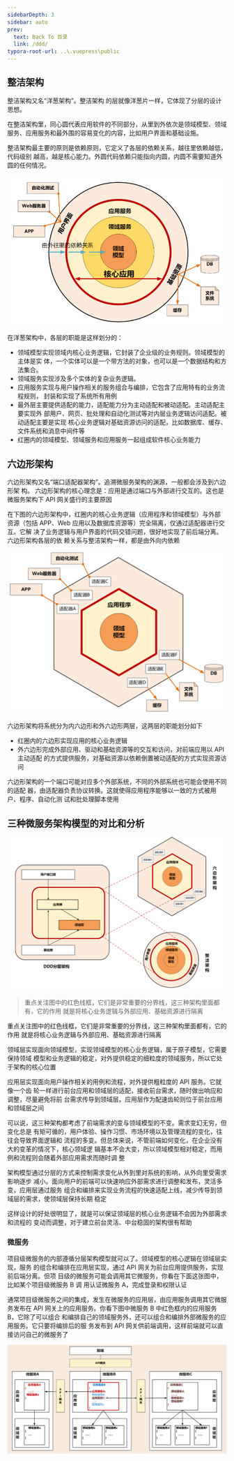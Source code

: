 ```yaml
---
sidebarDepth: 3
sidebar: auto
prev:
  text: Back To 目录
  link: /ddd/
typora-root-url: ..\.vuepress\public
---
```




## 整洁架构

整洁架构又名“洋葱架构”。整洁架构 的层就像洋葱片一样，它体现了分层的设计思想。

在整洁架构里，同心圆代表应用软件的不同部分，从里到外依次是领域模型、领域服务、应用服务和最外围的容易变化的内容，比如用户界面和基础设施。 

整洁架构最主要的原则是依赖原则，它定义了各层的依赖关系，越往里依赖越低，代码级别 越高，越是核心能力。外圆代码依赖只能指向内圆，内圆不需要知道外圆的任何情况。

![image-20230526201910500](/images/ddd/image-20230526201910500.png)

在洋葱架构中，各层的职能是这样划分的：

- 领域模型实现领域内核心业务逻辑，它封装了企业级的业务规则。领域模型的主体是实 体，一个实体可以是一个带方法的对象，也可以是一个数据结构和方法集合。
- 领域服务实现涉及多个实体的复杂业务逻辑。
- 应用服务实现与用户操作相关的服务组合与编排，它包含了应用特有的业务流程规则， 封装和实现了系统所有用例
- 最外层主要提供适配的能力，适配能力分为主动适配和被动适配。主动适配主要实现外 部用户、网页、批处理和自动化测试等对内层业务逻辑访问适配。被动适配主要是实现 核心业务逻辑对基础资源访问的适配，比如数据库、缓存、文件系统和消息中间件等
- 红圈内的领域模型、领域服务和应用服务一起组成软件核心业务能力





## 六边形架构

六边形架构又名“端口适配器架构”。追溯微服务架构的渊源，一般都会涉及到六边形架 构。 六边形架构的核心理念是：应用是通过端口与外部进行交互的。这也是微服务架构下 API 网关盛行的主要原因

在下图的六边形架构中，红圈内的核心业务逻辑（应用程序和领域模型）与外部 资源（包括 APP、Web 应用以及数据库资源等）完全隔离，仅通过适配器进行交互。它解 决了业务逻辑与用户界面的代码交错问题，很好地实现了前后端分离。六边形架构各层的依 赖关系与整洁架构一样，都是由外向内依赖

![image-20230526202526134](/images/ddd/image-20230526202526134.png)

六边形架构将系统分为内六边形和外六边形两层，这两层的职能划分如下

- 红圈内的六边形实现应用的核心业务逻辑
- 外六边形完成外部应用、驱动和基础资源等的交互和访问，对前端应用以 API 主动适配 的方式提供服务，对基础资源以依赖倒置被动适配的方式实现资源访问

六边形架构的一个端口可能对应多个外部系统，不同的外部系统也可能会使用不同的适配 器，由适配器负责协议转换。这就使得应用程序能够以一致的方式被用户、程序、自动化测 试和批处理脚本使用



## 三种微服务架构模型的对比和分析

![image-20230526202750285](/images/ddd/image-20230526202750285.png)

> 重点关注图中的红色线框，它们是非常重要的分界线，这三种架构里面都有，它的作用 就是将核心业务逻辑与外部应用、基础资源进行隔离

重点关注图中的红色线框，它们是非常重要的分界线，这三种架构里面都有，它的作用 就是将核心业务逻辑与外部应用、基础资源进行隔离

领域层实现面向领域模型，实现领域模型的核心业务逻辑，属于原子模型，它需要保持领域 模型和业务逻辑的稳定，对外提供稳定的细粒度的领域服务，所以它处于架构的核心位置

应用层实现面向用户操作相关的用例和流程，对外提供粗粒度的 API 服务。它就像一个齿 轮一样进行前台应用和领域层的适配，接收前台需求，随时做出响应和调整，尽量避免将前 台需求传导到领域层。应用层作为配速齿轮则位于前台应用和领域层之间

可以说，这三种架构都考虑了前端需求的变与领域模型的不变。需求变幻无穷，但变化总是 有矩可循的，用户体验、操作习惯、市场环境以及管理流程的变化，往往会导致界面逻辑和 流程的多变。但总体来说，不管前端如何变化，在企业没有大的变革的情况下，核心领域逻 辑基本不会大变，所以领域模型相对稳定，而用例和流程则会随着外部应用需求而随时调 整

架构模型通过分层的方式来控制需求变化从外到里对系统的影响，从外向里受需求影响逐步 减小。面向用户的前端可以快速响应外部需求进行调整和发布，灵活多变，应用层通过服务 组合和编排来实现业务流程的快速适配上线，减少传导到领域层的需求，使领域层保持长期 稳定

这样设计的好处很明显了，就是可以保证领域层的核心业务逻辑不会因为外部需求和流程的 变动而调整，对于建立前台灵活、中台稳固的架构很有帮助



### 微服务

项目级微服务的内部遵循分层架构模型就可以了。领域模型的核心逻辑在领域层实现，服务 的组合和编排在应用层实现，通过 API 网关为前台应用提供服务，实现前后端分离。但项 目级的微服务可能会调用其它微服务，你看在下面这张图中，比如某个项目级微服务 B 调 用认证微服务 A，完成登录和权限认证



通常项目级微服务之间的集成，发生在微服务的应用层，由应用服务调用其它微服务发布在 API 网关上的应用服务。你看下图中微服务 B 中红色框内的应用服务 B，它除了可以组合 和编排自己的领域服务外，还可以组合和编排外部微服务的应用服务。它只要将编排后的服 务发布到 API 网关供前端调用，这样前端就可以直接访问自己的微服务了

![image-20230526204310119](/images/ddd/image-20230526204310119.png)